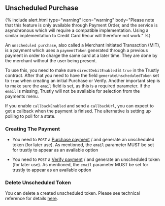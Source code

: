 ## Unscheduled Purchase

{% include alert.html type="warning" icon="warning" body="Please note that this feature is only available through Payment Order, and the service is asynchronous which will require a compatible implementation. Using a similar implementation to Credit Card Recur will therefore not work." %}

An `unscheduled purchase`, also called a Merchant Initiated Transaction (MIT),
is a payment which uses a `paymentToken` generated through a previous payment in
order to charge the same card at a later time. They are done by the merchant
without the user being present.

To use this, you need to make sure `directDebitEnabled` is `true` in the Trustly
contract. After that you need to have the field `generateUnscheduledToken` set
to `true` when creating an initial Purchase or Verify. Another important step is
to make sure the `email` field is set, as this is a required parameter. If the
`email` is missing, Trustly will not be available for selection from the
payments menu.

If you enable `callbackEnabled` and send a `callbackUrl`, you can expect to get
a callback when the payment is finised. The alternative is setting up polling to
poll for a state.

### Creating The Payment

*   You need to `POST` a [Purchase payment][trustly-paymentorder-create] / and
    generate an unscheduled token (for later use). As mentioned, the `email`
    parameter MUST be set for trustly to appear as an available option

*   You need to `POST` a [Verify payment][trustly-paymentorder-create] / and
    generate an unscheduled token (for later use). As mentioned, the `email`
    parameter MUST be set for trustly to appear as an available option

### Delete Unscheduled Token

You can delete a created unscheduled token. Please see technical reference for
details [here][trustly-remove-payment-token].

<!--lint disable final-definition -->

[trustly-remove-payment-token]: /payment-menu/features/optional/delete-token
[trustly-paymentorder-create]: /payment-menu/payment-order
